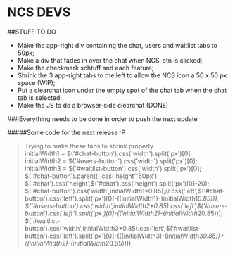 # NCS DEVS

##STUFF TO DO  

* Make the app-right div containing the chat, users and waitlist tabs to 50px;  
* Make a div that fades in over the chat when NCS-btn is clicked;  
* Make the checkmark schtuff and each feature;  
* Shrink the 3 app-right tabs to the left to allow the NCS icon a 50 x 50 px space (WIP);  
* Put a clearchat icon under the empty spot of the chat tab when the chat tab is selected;  
* Make the JS to do a browser-side clearchat (DONE)  

###Everything needs to be done in order to push the next update

#####Some code for the next release :P  
  
  >Trying to make these tabs to shrink properly  
  initialWidth1 = $('#chat-button').css('width').split('px')[0];  
initialWidth2 = $('#users-button').css('width').split('px')[0];  
initialWidth3 = $('#waitlist-button').css('width').split('px')[0];  
$('#chat-button').parent().css('height','50px');  
$('#chat').css('height',$('#chat').css('height').split('px')[0]-20);  
$('#chat-button').css('width',initialWidth1*0.85);//.css('left',$('#chat-button').css('left').split('px')[0]-((initialWidth1)-(initialWidth1*0.85)));  
$('#users-button').css('width',initialWidth2*0.85).css('left',$('#users-button').css('left').split('px')[0]-((initialWidth2)-(initialWidth2*0.85)));  
$('#waitlist-button').css('width',initialWidth3*0.85).css('left',$('#waitlist-button').css('left').split('px')[0]-(((initialWidth3)-(initialWidth3*0.85))+((initialWidth2)-(initialWidth2*0.85))));  



